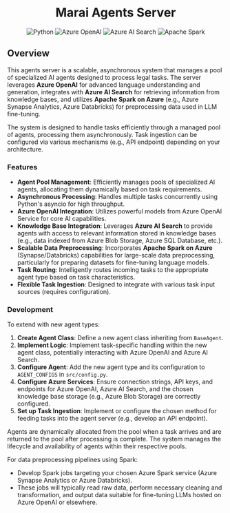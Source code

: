 <div align=center>

<h1>Marai Agents Server</h1>

<img alt="Python" src="https://img.shields.io/badge/Python-3.8+-blue">
<img alt="Azure OpenAI" src="https://img.shields.io/badge/Azure_OpenAI-Integration-blue?logo=azurefunctions">
<img alt="Azure AI Search" src="https://img.shields.io/badge/Azure_AI_Search-Knowledge_Base-purple?logo=microsoftazure">
<img alt="Apache Spark" src="https://img.shields.io/badge/Apache_Spark-Preprocessing-orange?logo=apachespark">

</div>

## Overview

This agents server is a scalable, asynchronous system that manages a pool of specialized AI agents designed to process legal tasks. The server leverages **Azure OpenAI** for advanced language understanding and generation, integrates with **Azure AI Search** for retrieving information from knowledge bases, and utilizes **Apache Spark on Azure** (e.g., Azure Synapse Analytics, Azure Databricks) for preprocessing data used in LLM fine-tuning.

The system is designed to handle tasks efficiently through a managed pool of agents, processing them asynchronously. Task ingestion can be configured via various mechanisms (e.g., API endpoint) depending on your architecture.

### Features

- **Agent Pool Management**: Efficiently manages pools of specialized AI agents, allocating them dynamically based on task requirements.
- **Asynchronous Processing**: Handles multiple tasks concurrently using Python's asyncio for high throughput.
- **Azure OpenAI Integration**: Utilizes powerful models from Azure OpenAI Service for core AI capabilities.
- **Knowledge Base Integration**: Leverages **Azure AI Search** to provide agents with access to relevant information stored in knowledge bases (e.g., data indexed from Azure Blob Storage, Azure SQL Database, etc.).
- **Scalable Data Preprocessing**: Incorporates **Apache Spark on Azure** (Synapse/Databricks) capabilities for large-scale data preprocessing, particularly for preparing datasets for fine-tuning language models.
- **Task Routing**: Intelligently routes incoming tasks to the appropriate agent type based on task characteristics.
- **Flexible Task Ingestion**: Designed to integrate with various task input sources (requires configuration).

### Development

To extend with new agent types:

1. **Create Agent Class**: Define a new agent class inheriting from `BaseAgent`.
2. **Implement Logic**: Implement task-specific handling within the new agent class, potentially interacting with Azure OpenAI and Azure AI Search.
3. **Configure Agent**: Add the new agent type and its configuration to `AGENT_CONFIGS` in `src/config.py`.
4. **Configure Azure Services**: Ensure connection strings, API keys, and endpoints for Azure OpenAI, Azure AI Search, and the chosen knowledge base storage (e.g., Azure Blob Storage) are correctly configured.
5. **Set up Task Ingestion**: Implement or configure the chosen method for feeding tasks into the agent server (e.g., develop an API endpoint).

Agents are dynamically allocated from the pool when a task arrives and are returned to the pool after processing is complete. The system manages the lifecycle and availability of agents within their respective pools.

For data preprocessing pipelines using Spark:

- Develop Spark jobs targeting your chosen Azure Spark service (Azure Synapse Analytics or Azure Databricks).
- These jobs will typically read raw data, perform necessary cleaning and transformation, and output data suitable for fine-tuning LLMs hosted on Azure OpenAI or elsewhere.
